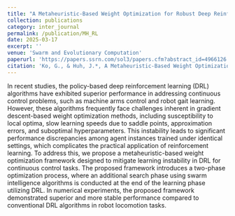 ```yaml
---
title: "A Metaheuristic-Based Weight Optimization for Robust Deep Reinforcement Learning in Continuous Control"
collection: publications
category: inter_journal
permalink: /publication/MH_RL
date: 2025-03-17
excerpt: ''
venue: 'Swarm and Evolutionary Computation'
paperurl: 'https://papers.ssrn.com/sol3/papers.cfm?abstract_id=4966126'
citation: 'Ko, G., & Huh, J.*, A Metaheuristic-Based Weight Optimization for Robust Deep Reinforcement Learning in Continuous Control, to appear in Swarm and Evolutionary Computation (SCIE).'
---
```


In recent studies, the policy-based deep reinforcement learning (DRL) algorithms have exhibited superior performance in addressing continuous control problems, such as machine arms control and robot gait learning. However, these algorithms frequently face challenges inherent in gradient descent-based weight optimization methods, including susceptibility to local optima, slow learning speeds due to saddle points, approximation errors, and suboptimal hyperparameters. This instability leads to significant performance discrepancies among agent instances trained under identical settings, which complicates the practical application of reinforcement learning. To address this, we propose a metaheuristic-based weight optimization framework designed to mitigate learning instability in DRL for continuous control tasks. The proposed framework introduces a two-phase optimization process, where an additional search phase using swarm intelligence algorithms is conducted at the end of the learning phase utilizing DRL. In numerical experiments, the proposed framework demonstrated superior and more stable performance compared to conventional DRL algorithms in robot locomotion tasks.
